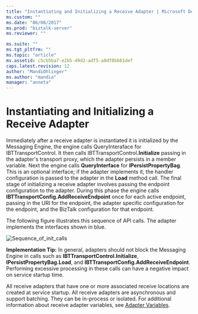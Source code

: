 ```yaml
---
title: "Instantiating and Initializing a Receive Adapter | Microsoft Docs"
ms.custom: ""
ms.date: "06/08/2017"
ms.prod: "biztalk-server"
ms.reviewer: ""

ms.suite: ""
ms.tgt_pltfrm: ""
ms.topic: "article"
ms.assetid: c5cb5ba7-e2b5-49d2-adf5-a8df0bb81def
caps.latest.revision: 12
author: "MandiOhlinger"
ms.author: "mandia"
manager: "anneta"
---
```

# Instantiating and Initializing a Receive Adapter
Immediately after a receive adapter is instantiated it is initialized by the Messaging Engine, the engine calls QueryInteraface for IBTTransportControl. It then calls IBTTransportControl<strong>.Initialize</strong> passing in the adapter's transport proxy, which the adapter persists in a member variable. Next the engine calls <strong>QueryInterface</strong> for <strong>IPersistPropertyBag</strong>. This is an optional interface; if the adapter implements it, the handler configuration is passed to the adapter in the <strong>Load</strong> method call. The final stage of initializing a receive adapter involves passing the endpoint configuration to the adapter. During this phase the engine calls <strong>IBTTransportConfig.AddReceiveEndpoint</strong> once for each active endpoint, passing in the URI for the endpoint, the adapter specific configuration for the endpoint, and the BizTalk configuration for that endpoint.  
  
 The following figure illustrates this sequence of API calls. The adapter implements the interfaces shown in blue.  
  
 ![](../core/media/sequence-of-init-calls.gif "Sequence_of_init_calls")  
  
 **Implementation Tip:** In general, adapters should not block the Messaging Engine in calls such as **IBTTransportControl.Initialize**, **IPersistPropertyBag.Load**, and **IBTTransportConfig.AddReceiveEndpoint**. Performing excessive processing in these calls can have a negative impact on service startup time.  
  
 All receive adapters that have one or more associated receive locations are created at service startup. All receive adapters are asynchronous and support batching. They can be in-process or isolated. For additional information about receive adapter variables, see [Adapter Variables](../core/adapter-variables.md).